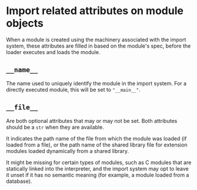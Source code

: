 # Import related attributes on module objects
When a module is created using the machinery associated with the import system, these attributes are filled in based on the module's spec, before the loader executes and loads the module.

## `__name__`
The name used to uniquely identify the module in the import system. For a directly executed module, this will be set to `"__main__"`.

## `__file__`
Are both optional attributes that may or may not be set. Both attributes should be a `str` when they are available.

It indicates the path name of the file from which the module was loaded (if loaded from a file), or the path name of the shared library file for extension modules loaded dynamically from a shared library.

It might be missing for certain types of modules, such as C modules that are statically linked into the interpreter, and the import system may opt to leave it unset if it has no semantic meaning (for example, a module loaded from a database).